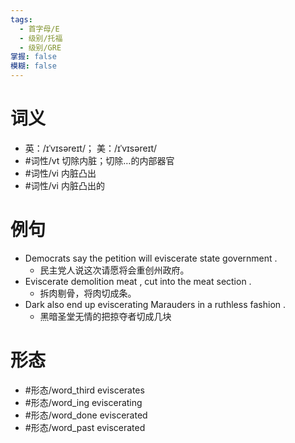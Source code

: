 ```yaml
---
tags:
  - 首字母/E
  - 级别/托福
  - 级别/GRE
掌握: false
模糊: false
---
```

# 词义
- 英：/ɪˈvɪsəreɪt/； 美：/ɪˈvɪsəreɪt/
- #词性/vt  切除内脏；切除…的内部器官
- #词性/vi  内脏凸出
- #词性/vi  内脏凸出的
# 例句
- Democrats say the petition will eviscerate state government .
	- 民主党人说这次请愿将会重创州政府。
- Eviscerate demolition meat , cut into the meat section .
	- 拆肉剔骨，将肉切成条。
- Dark also end up eviscerating Marauders in a ruthless fashion .
	- 黑暗圣堂无情的把掠夺者切成几块
# 形态
- #形态/word_third eviscerates
- #形态/word_ing eviscerating
- #形态/word_done eviscerated
- #形态/word_past eviscerated
